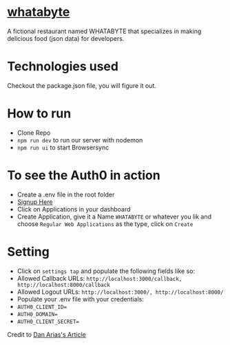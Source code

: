 # [whatabyte](https://whatabyte-app.herokuapp.com/)
 
A fictional restaurant named WHATABYTE that specializes in making delicious food (json data) for developers.


# Technologies used
Checkout the package.json file, you will figure it out. 

# How to run
- Clone Repo
- `npm run dev` to run our server with nodemon
- `npm run ui` to start Browsersync

# To see the Auth0 in action
- Create a .env file in the root folder
- [Signup Here](https://auth0.com)
- Click on Applications in your dashboard
- Create Application, give it a Name `WHATABYTE` or whatever you lik and choose `Regular Web Applications` as the type, click on `Create`

# Setting
- Click on `settings tap` and populate the following fields like so:
- Allowed Callback URLs: `http://localhost:3000/callback, http://localhost:8000/callback`
- Allowed Logout URLs: `http://localhost:3000/, http://localhost:8000/`
- Populate your .env file with your credentials:
 - `AUTH0_CLIENT_ID=`
 - `AUTH0_DOMAIN=`
 - `AUTH0_CLIENT_SECRET=`

Credit to [Dan Arias's Article](https://auth0.com/blog/create-a-simple-and-stylish-node-express-app/)
